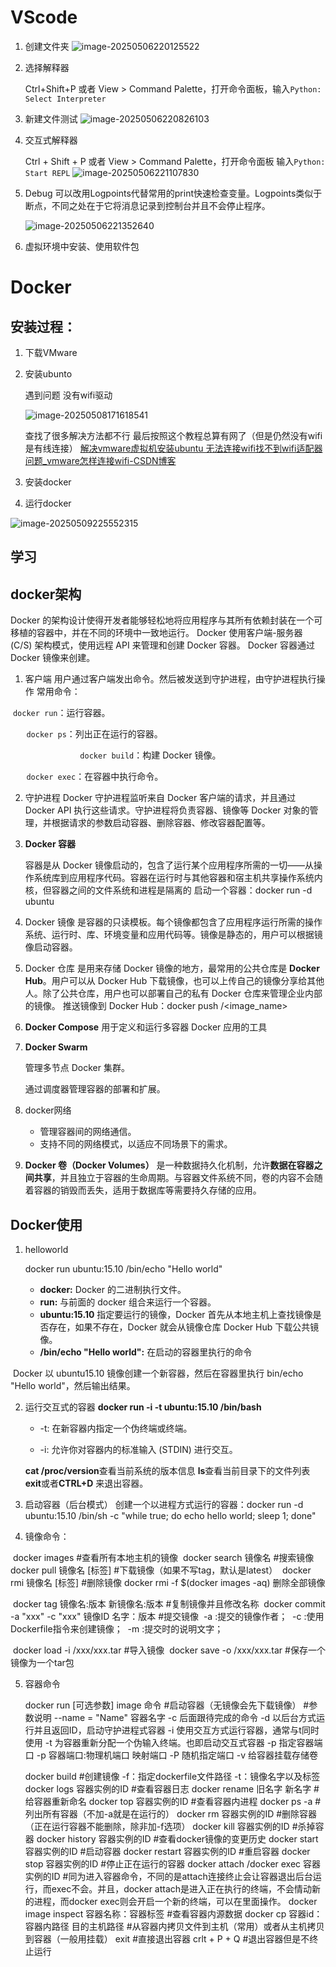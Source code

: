 # VScode

1. 创建文件夹
   ![image-20250506220125522](img/image-20250506220125522.png)

2. 选择解释器

   Ctrl+Shift+P 或者 View > Command Palette，打开命令面板，输入`Python: Select Interpreter`

3. 新建文件测试
   ![image-20250506220826103](img/image-20250506220826103.png)

4. 交互式解释器

   Ctrl + Shift + P 或者 View > Command Palette，打开命令面板
   输入`Python: Start REPL`
   ![image-20250506221107830](img/image-20250506221107830.png)

5. Debug
   可以改用Logpoints代替常用的print快速检查变量。Logpoints类似于断点，不同之处在于它将消息记录到控制台并且不会停止程序。

   ![image-20250506221352640](img/image-20250506221352640.png)

6. 虚拟环境中安装、使用软件包

# Docker

## 安装过程：

1. 下载VMware

2. 安装ubunto

   遇到问题 没有wifi驱动 

   ![image-20250508171618541](img/image-20250508171618541.png)

   查找了很多解决方法都不行 最后按照这个教程总算有网了（但是仍然没有wifi 是有线连接）
   [解决vmware虚拟机安装ubuntu 无法连接wifi找不到wifi适配器问题_vmware怎样连接wifi-CSDN博客](https://blog.csdn.net/weixin_42251474/article/details/94737546)

3. 安装docker

3. 运行docker

![image-20250509225552315](img/image-20250509225552315.png)

## 学习

## docker架构
Docker 的架构设计使得开发者能够轻松地将应用程序与其所有依赖封装在一个可移植的容器中，并在不同的环境中一致地运行。
Docker 使用客户端-服务器 (C/S) 架构模式，使用远程 API 来管理和创建 Docker 容器。
Docker 容器通过 Docker 镜像来创建。

1. 客户端
   用户通过客户端发出命令。然后被发送到守护进程，由守护进程执行操作
   常用命令：

​	`docker run`：运行容器。

​	`	docker ps`：列出正在运行的容器。

​	`				docker build`：构建 Docker 镜像。

​	`	docker exec`：在容器中执行命令。

2. 守护进程
   Docker 守护进程监听来自 Docker 客户端的请求，并且通过 Docker API 执行这些请求。守护进程将负责容器、镜像等 Docker 对象的管理，并根据请求的参数启动容器、删除容器、修改容器配置等。

3. **Docker 容器**

   容器是从 Docker 镜像启动的，包含了运行某个应用程序所需的一切——从操作系统库到应用程序代码。容器在运行时与其他容器和宿主机共享操作系统内核，但容器之间的文件系统和进程是隔离的
   启动一个容器：docker run -d ubuntu

5. Docker 镜像
   是容器的只读模板。每个镜像都包含了应用程序运行所需的操作系统、运行时、库、环境变量和应用代码等。镜像是静态的，用户可以根据镜像启动容器。

6. Docker 仓库
   是用来存储 Docker 镜像的地方，最常用的公共仓库是 **Docker Hub**。用户可以从 Docker Hub 下载镜像，也可以上传自己的镜像分享给其他人。除了公共仓库，用户也可以部署自己的私有 Docker 仓库来管理企业内部的镜像。
   推送镜像到 Docker Hub：docker push <username>/<image_name>

7. **Docker Compose**
   用于定义和运行多容器 Docker 应用的工具

8. **Docker Swarm**

   管理多节点 Docker 集群。

   通过调度器管理容器的部署和扩展。

9. docker网络
   - 管理容器间的网络通信。
   - 支持不同的网络模式，以适应不同场景下的需求。

10.  **Docker 卷（Docker Volumes）**
    是一种数据持久化机制，允许**数据在容器之间共享**，并且独立于容器的生命周期。与容器文件系统不同，卷的内容不会随着容器的销毁而丢失，适用于数据库等需要持久存储的应用。

## Docker使用

1. helloworld

   docker run ubuntu:15.10 /bin/echo "Hello world"

   - **docker:** Docker 的二进制执行文件。
   - **run:** 与前面的 docker 组合来运行一个容器。
   - **ubuntu:15.10** 指定要运行的镜像，Docker 首先从本地主机上查找镜像是否存在，如果不存在，Docker 就会从镜像仓库 Docker Hub 下载公共镜像。
   - **/bin/echo "Hello world":** 在启动的容器里执行的命令

​		Docker 以 ubuntu15.10 镜像创建一个新容器，然后在容器里执行 bin/echo "Hello world"，然后输出结果。

2. 运行交互式的容器
   **docker run -i -t ubuntu:15.10 /bin/bash**

   - -t: 在新容器内指定一个伪终端或终端。

   - -i: 允许你对容器内的标准输入 (STDIN) 进行交互。

   **cat /proc/version**查看当前系统的版本信息
   **ls**查看当前目录下的文件列表
   **exit**或者**CTRL+D** 来退出容器。

3. 启动容器（后台模式）
   创建一个以进程方式运行的容器：docker run -d ubuntu:15.10 /bin/sh -c "while true; do echo hello world; sleep 1; done"

4. 镜像命令：

​	docker images  #查看所有本地主机的镜像
​	docker search 镜像名           #搜索镜像
​	docker pull 镜像名 [标签]      #下载镜像（如果不写tag，默认是latest）
​	docker rmi 镜像名 [标签]       #删除镜像    docker rmi -f $(docker images -aq)  删除全部镜像

​	docker tag  镜像名:版本   新镜像名:版本    #复制镜像并且修改名称
​	docker commit  -a "xxx"  -c "xxx" 镜像ID 名字：版本   #提交镜像 
​		-a :提交的镜像作者；
​		-c :使用Dockerfile指令来创建镜像；
​		-m :提交时的说明文字；

​	docker load -i    /xxx/xxx.tar         #导入镜像
​	docker save -o   /xxx/xxx.tar          #保存一个镜像为一个tar包	

5. 容器命令

   docker run [可选参数] image 命令 #启动容器（无镜像会先下载镜像）
   #参数说明
   --name = "Name"   容器名字
   -c   后面跟待完成的命令
   -d   以后台方式运行并且返回ID，启动守护进程式容器
   -i   使用交互方式运行容器，通常与t同时使用
   -t   为容器重新分配一个伪输入终端。也即启动交互式容器
   -p   指定容器端口    -p 容器端口:物理机端口  映射端口
   -P   随机指定端口
   -v   给容器挂载存储卷

   docker build  #创建镜像        -f：指定dockerfile文件路径   -t：镜像名字以及标签
   docker logs 容器实例的ID          #查看容器日志
   docker rename 旧名字  新名字      # 给容器重新命名
   docker top    容器实例的ID                  #查看容器内进程
   docker ps -a                    #列出所有容器（不加-a就是在运行的）
   docker rm      容器实例的ID                 #删除容器（正在运行容器不能删除，除非加-f选项）
   docker kill  容器实例的ID        #杀掉容器
   docker history   容器实例的ID    #查看docker镜像的变更历史
   docker start 容器实例的ID        #启动容器
   docker restart 容器实例的ID       #重启容器
   docker stop 容器实例的ID         #停止正在运行的容器
   docker attach /docker exec  容器实例的ID   #同为进入容器命令，不同的是attach连接终止会让容器退出后台运行，而exec不会。并且，docker attach是进入正在执行的终端，不会情动新的进程，而docker exec则会开启一个新的终端，可以在里面操作。
   docker image inspect  容器名称：容器标签       #查看容器内源数据
   docker cp  容器id：容器内路径   目的主机路径           #从容器内拷贝文件到主机（常用）或者从主机拷贝到容器（一般用挂载）
   exit                           #直接退出容器 
   crlt + P + Q                   #退出容器但是不终止运行
